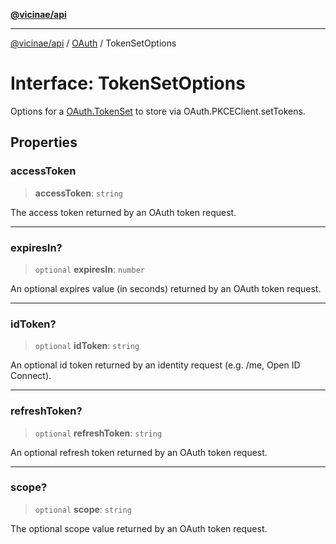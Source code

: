 [**@vicinae/api**](../../../../README.md)

***

[@vicinae/api](../../../../README.md) / [OAuth](../README.md) / TokenSetOptions

# Interface: TokenSetOptions

Options for a [OAuth.TokenSet](../../../../variables/OAuth.md#tokenset) to store via OAuth.PKCEClient.setTokens.

## Properties

### accessToken

> **accessToken**: `string`

The access token returned by an OAuth token request.

***

### expiresIn?

> `optional` **expiresIn**: `number`

An optional expires value (in seconds) returned by an OAuth token request.

***

### idToken?

> `optional` **idToken**: `string`

An optional id token returned by an identity request (e.g. /me, Open ID Connect).

***

### refreshToken?

> `optional` **refreshToken**: `string`

An optional refresh token returned by an OAuth token request.

***

### scope?

> `optional` **scope**: `string`

The optional scope value returned by an OAuth token request.

